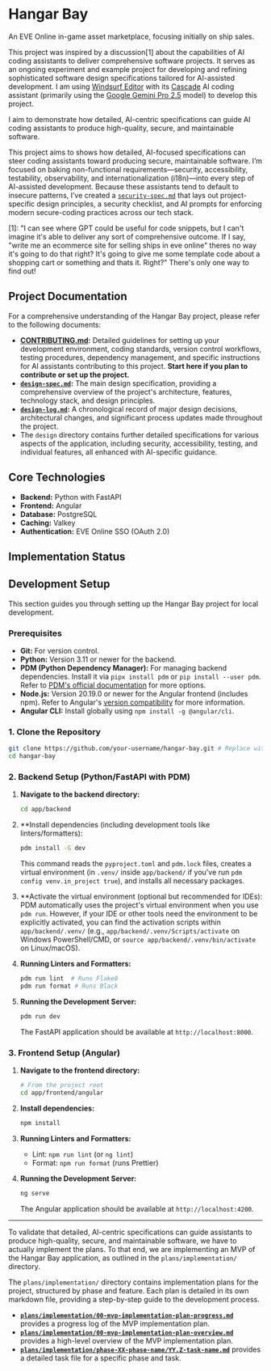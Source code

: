 # Hangar Bay

An EVE Online in-game asset marketplace, focusing initially on ship sales.

This project was inspired by a discussion[1] about the capabilities of AI coding assistants to deliver comprehensive software projects. It serves as an ongoing experiment and example project for developing and refining sophisticated software design specifications tailored for AI-assisted development. I am using [Windsurf Editor](https://windsurf.com/editor) with its [Cascade](https://windsurf.com/cascade) AI coding assistant (primarily using the [Google Gemini Pro 2.5](https://deepmind.google/models/gemini/pro/) model) to develop this project.

I aim to demonstrate how detailed, AI-centric specifications can guide AI coding assistants to produce high-quality, secure, and maintainable software.

This project aims to shows how detailed, AI-focused specifications can steer coding assistants toward producing secure, maintainable software. I’m focused on baking non-functional requirements—security, accessibility, testability, observability, and internationalization (i18n)—into every step of AI-assisted development. Because these assistants tend to default to insecure patterns, I’ve created a [`security-spec.md`](/design/specifications/security-spec.md) that lays out project-specific design principles, a security checklist, and AI prompts for enforcing modern secure-coding practices across our tech stack.

[1]: "I can see where GPT could be useful for code snippets, but I can't imagine it's able to deliver any sort of comprehensive outcome. If I say, "write me an ecommerce site for selling ships in eve online" theres no way it's going to do that right? It's going to give me some template code about a shopping cart or something and thats it. Right?"
There's only one way to find out! 

## Project Documentation

For a comprehensive understanding of the Hangar Bay project, please refer to the following documents:

*   **[CONTRIBUTING.md](CONTRIBUTING.md):** Detailed guidelines for setting up your development environment, coding standards, version control workflows, testing procedures, dependency management, and specific instructions for AI assistants contributing to this project. **Start here if you plan to contribute or set up the project.**
*   **[`design-spec.md`](/design/specifications/design-spec.md):** The main design specification, providing a comprehensive overview of the project's architecture, features, technology stack, and design principles.
*   **[`design-log.md`](/design/meta/design-log.md):** A chronological record of major design decisions, architectural changes, and significant process updates made throughout the project.
*   The `design` directory contains further detailed specifications for various aspects of the application, including security, accessibility, testing, and individual features, all enhanced with AI-specific guidance.

## Core Technologies

*   **Backend:** Python with FastAPI
*   **Frontend:** Angular
*   **Database:** PostgreSQL
*   **Caching:** Valkey
*   **Authentication:** EVE Online SSO (OAuth 2.0)

## Implementation Status

## Development Setup

This section guides you through setting up the Hangar Bay project for local development.

### Prerequisites

*   **Git:** For version control.
*   **Python:** Version 3.11 or newer for the backend.
*   **PDM (Python Dependency Manager):** For managing backend dependencies. Install it via `pipx install pdm` or `pip install --user pdm`. Refer to [PDM's official documentation](https://pdm-project.org/latest/getting-started/installation/) for more options.
*   **Node.js:** Version 20.19.0 or newer for the Angular frontend (includes npm). Refer to Angular's [version compatibility](https://angular.dev/reference/versions#actively-supported-versions) for more information.
*   **Angular CLI:** Install globally using `npm install -g @angular/cli`.

### 1. Clone the Repository

```bash
git clone https://github.com/your-username/hangar-bay.git # Replace with your actual repo URL
cd hangar-bay
```

### 2. Backend Setup (Python/FastAPI with PDM)

1.  **Navigate to the backend directory:**
    ```bash
    cd app/backend
    ```

2.  **Install dependencies (including development tools like linters/formatters):
    ```bash
    pdm install -G dev
    ```
    This command reads the `pyproject.toml` and `pdm.lock` files, creates a virtual environment (in `.venv/` inside `app/backend/` if you've run `pdm config venv.in_project true`), and installs all necessary packages.

3.  **Activate the virtual environment (optional but recommended for IDEs):
    PDM automatically uses the project's virtual environment when you use `pdm run`. However, if your IDE or other tools need the environment to be explicitly activated, you can find the activation scripts within `app/backend/.venv/` (e.g., `app/backend/.venv/Scripts/activate` on Windows PowerShell/CMD, or `source app/backend/.venv/bin/activate` on Linux/macOS).

4.  **Running Linters and Formatters:**
    ```bash
    pdm run lint  # Runs Flake8
    pdm run format # Runs Black
    ```

5.  **Running the Development Server:**
    ```bash
    pdm run dev
    ```
    The FastAPI application should be available at `http://localhost:8000`.

### 3. Frontend Setup (Angular)

1.  **Navigate to the frontend directory:**
    ```bash
    # From the project root
    cd app/frontend/angular
    ```

2.  **Install dependencies:**
    ```bash
    npm install
    ```

3.  **Running Linters and Formatters:**
    *   Lint: `npm run lint` (or `ng lint`)
    *   Format: `npm run format` (runs Prettier)

4.  **Running the Development Server:**
    ```bash
    ng serve
    ```
    The Angular application should be available at `http://localhost:4200`.

---

To validate that detailed, AI-centric specifications can guide assistants to produce high-quality, secure, and maintainable software, we have to actually implement the plans. To that end, we are implementing an MVP of the Hangar Bay application, as outlined in the `plans/implementation/` directory.

The `plans/implementation/` directory contains implementation plans for the project, structured by phase and feature. Each plan is detailed in its own markdown file, providing a step-by-step guide to the development process.

*   **[`plans/implementation/00-mvp-implementation-plan-progress.md`](plans/implementation/00-mvp-implementation-plan-progress.md)** provides a progress log of the MVP implementation plan.
*   **[`plans/implementation/00-mvp-implementation-plan-overview.md`](plans/implementation/00-mvp-implementation-plan-overview.md)** provides a high-level overview of the MVP implementation plan.
*   **[`plans/implementation/phase-XX-phase-name/YY.Z-task-name.md`](plans/implementation/phase-XX-phase-name/YY.Z-task-name.md)** provides a detailed task file for a specific phase and task.

